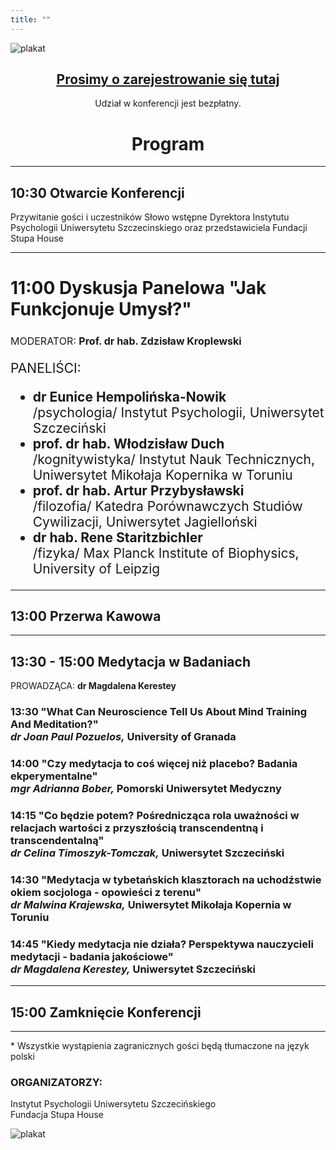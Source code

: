 ```yaml
---
title: ""
---
```


![plakat](/images/header.jpg)

<script src="https://unpkg.com/htmx.org@1.9.0"></script>
<center>
    <a href="/registration"><h2 style="text-decoration: underline; color: var(--links);">Prosimy o zarejestrowanie się tutaj</h2></a>
</center>

<center>Udział w konferencji jest bezpłatny.</center>

<style>
    #program #panel-discussion h2 {font-size: 2em;}
    #program #panel-discussion p, #program #panel-discussion ul {font-size: 1.5em;}
    #program #panel-discussion .moderator p {font-size: 1rem;}
</style>
<div id="program">

<center>
    <h1>Program</h1>
</center>

---

## 10:30 Otwarcie Konferencji

Przywitanie gości i uczestników Słowo wstępne Dyrektora Instytutu Psychologii Uniwersytetu Szczecinskiego oraz przedstawiciela Fundacji Stupa House

---

<div id="panel-discussion">

## 11:00 Dyskusja Panelowa "Jak Funkcjonuje Umysł?"

<div class="moderator">

MODERATOR: **Prof. dr hab. Zdzisław Kroplewski**

</div>

PANELIŚCI:
* **dr Eunice Hempolińska-Nowik**<br/> /psychologia/ Instytut Psychologii, Uniwersytet Szczeciński
* **prof. dr hab. Włodzisław Duch**<br/> /kognitywistyka/ Instytut Nauk Technicznych, Uniwersytet Mikołaja Kopernika w Toruniu
* **prof. dr hab. Artur Przybysławski**<br/> /filozofia/ Katedra Porównawczych Studiów Cywilizacji, Uniwersytet Jagielloński
* **dr hab. Rene Staritzbichler**<br/> /fizyka/ Max Planck Institute of Biophysics, University of Leipzig

</div>

---

## 13:00 Przerwa Kawowa

---

## 13:30 - 15:00 Medytacja w Badaniach

<div class="moderator">

PROWADZĄCA: **dr Magdalena Kerestey**

</div>

### 13:30 "What Can Neuroscience Tell Us About Mind Training And Meditation?"<br/>_dr Joan Paul Pozuelos,_ University of Granada

### 14:00 "Czy medytacja to coś więcej niż placebo? Badania ekperymentalne"<br/>_mgr Adrianna Bober,_ Pomorski Uniwersytet Medyczny

### 14:15 "Co będzie potem? Pośrednicząca rola uważności w relacjach wartości z przyszłością transcendentną i transcendentalną"<br/>_dr Celina Timoszyk-Tomczak,_ Uniwersytet Szczeciński

### 14:30 "Medytacja w tybetańskich klasztorach na uchodźstwie okiem socjologa - opowieści z terenu"<br/>_dr Malwina Krajewska,_ Uniwersytet Mikołaja Kopernia w Toruniu

### 14:45 "Kiedy medytacja nie działa? Perspektywa nauczycieli medytacji - badania jakościowe"<br/>_dr Magdalena Kerestey,_ Uniwersytet Szczeciński

---

## 15:00 Zamknięcie Konferencji

---

\* Wszystkie wystąpienia zagranicznych gości będą tłumaczone na język polski

### ORGANIZATORZY:

Instytut Psychologii Uniwersytetu Szczecińskiego<br/>
Fundacja Stupa House

</div>

![plakat](/images/footer.jpg)